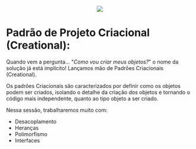 <p align="center">
  <img src="https://i.imgur.com/NVjJ7fN.jpg">
</p>

# Padrão de Projeto Criacional (Creational):

Quando vem a pergunta... "*Como vou criar meus objetos?*" o nome da solução já está implícito! Lançamos mão de Padrões Criacionais (Creational).

Os padrões Criacionais são caracterizados por definir como os objetos podem ser criados, isolando o detalhe da criação dos objetos e tornando o código mais independente, quanto ao tipo objeto a ser criado.

Nessa sessão, trabalharemos muito com:
- Desacoplamento
- Heranças
- Polimorfismo
- Interfaces 
